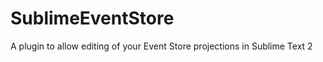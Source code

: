 SublimeEventStore
=================

A plugin to allow editing of your Event Store projections in Sublime Text 2